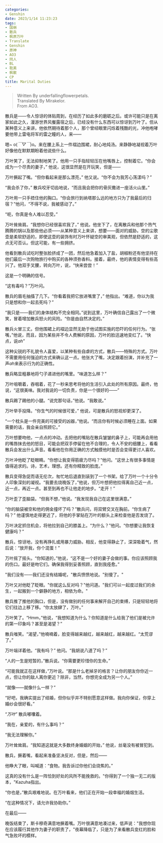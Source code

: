 ```yaml
---
categories:
- Genshin
date: 2023/1/14 11:23:23
tags:
- 国崩
- 散兵
- 枫原万叶
- Translate
- Genshin
- 原神
- AO3
- 同人
- BL
- 耽美
- 枫散
- CP
title: Marital Duties
---
```

> Written By underfallingflowerpetals.  
Translated By Mirakelor.  
From AO3.

散兵是——令人惊讶的体贴周到，在经历了如此多的磨砺之后。或许可能只是在离家如此之久，漫游世界风餐露宿之后，已经没有什么东西可以惊讶到万叶了。但从某种意义上来讲，他依然期待着那个人，那个曾经眼里闪烁着残酷的光，冲他咆哮要他带上雷电将军的雷之瞳的人，来——

嗯~ o(*￣▽￣*)o。来在腰上系上一件褶边围裙，耐心地炖汤。来静静地凝视着万叶好像他在默默期盼着他说些什么。

万叶笑了，无法抑制地笑了。他用一只手指轻轻压在他嘴唇上，控制着它。“你会成为一个尽责的妻子，” 他说，这很显然是在开玩笑，但是——

万叶撅起了嘴。“但你看起来是那么漂亮，” 他又说。“你不会为我芳心荡漾吗？”

“我会杀了你，” 散兵咬牙切齿地说，“而且我会把你的骨灰撒进一座活火山里。”

万叶用一只手捂住他的胸口。“你会旅行到纳塔那么远的地方只为了我最后的归宿？”他问，“不得不说，我被感动了。”

“呃，你真是令人难以忍受。”

万叶耸耸肩。“我想你已经很喜欢我了，” 他说。他坐下了，在离散兵和他那个热气腾腾的锅以及那些他必须——从某种意义上来讲，想要——面对的威胁。空的尘歌壶是柔软舒适的，即使这壶的装饰有时万叶怀疑空的审美观，但依然是舒适的，这点无可否认。但这可能，有一些拥挤。

他看到散兵试吃时整张脸挤成了一团，然后他急着加入了盐，胡椒粉还有他坚持在他们最后一次购物旅行中购买的各种须弥香料。接着，最终，他的表情变得有些高兴了。他双手叉腰，转向万叶，说，“快来尝尝！”

这是一个明确的信号。

“这有毒吗？”万叶问。

散兵的眉毛抽搐了几下。“你看着我把它放进嘴里了，” 他指出。“难道，你以为我只是想和你一起去死吗？”

“我只是——我们的身体结构不完全相同。”说到这里，万叶确信自己露出了一个微笑，冒着增加散兵怒火的风险。“你是由自然决定的。”

散兵火冒三丈。但他围裙上的褶边显然无助于他试图实施的恐吓的任何行为。“张嘴，”他说，而且，因为某些并不令人费解的原因，万叶的脸迅速地变红了。“快点，说*ah*”

这种尖锐的不礼貌令人喜爱，以某种有些自虐的方式，散兵——特殊的方式。万叶不需要用任何强迫的方式来确认这一点。他张大了嘴，决定跟着扮演，并补充了一声*ah*来表示行为的正确性。

散兵略显粗暴地将勺子递进他的嘴里。“味道怎么样？”

万叶咀嚼着，吞咽着，花了一秒来思考将他的生活引入此处的所有原因。最终，他说，“这很美味。我对我说的一切负责，你是一个很好的——”

散兵踢了踢他的小腿。“说完那句话，”他说。“我敢说。”

万叶举手投降。“你生气的时候很可爱，” 他说，可是散兵的怒视却更深了。

“一个枕头是一件完美的可接受的凶器，”他说。“而且你有时候必须睡在上面。如果需要的话，我会亲自照顾它。”

万叶想要吻他，一点点的冲动。去把他的嘴贴在散兵皱皱的鼻子上，可能再会用他的嘴唇抹去他的怒目，可能会把双手停留在他不合理的，令人不安的细腰上，看看散兵会发出什么声音。看看他在你用正确的方式触摸他时是否会变得更讨人喜欢。

万叶冲他眨了眨眼睛。“你想让我变得筋疲力尽吗？”他问。“这世上有很多事情是值得追求的。诗，艺术，理想。还有你精致的脸庞。”

散兵变得急促而语无伦次，匆忙地后退直到装到了一个书架。给了万叶一个十分令人印象深刻的凝视。“我要去烧晚饭了，”他说，但万叶想把他拉得离自己近一点，近一点，再近一点。甚至到再也不让他走的地步。“走开！”

万叶歪了歪脑袋。“但我不想，”他说。“我发现我自己在这里很满意。”

“你的脑袋被空和他的佣金撞坏了吗？”散兵问，将双臂交叉在胸前。“你生病了吗？” 他谨慎地走得更近了，将他的手掌贴在万叶的额头上来检查他是否发烧了。

万叶决定抓住机会，将他拉到自己的膝盖上。“为什么？”他问。“你想要让我恢复健康吗？”

散兵，惊讶地，没有再挣扎或用暴力威胁。相反，他变得静止了，深深吸着气，然后说：“放开我，你个混蛋！”

万叶摇了摇头。“你知道的，”他说，“这不是一个好的妻子会做的事。你应该照顾我的伤口。最好是吻它们。确保我得到妥善照顾，直到我痊愈。”

"我们没有——我们还没有结婚呢，"散兵愤愤地说。"别傻了。"

万叶又对他眨了眨眼。"你就这么反对吗？"他问道。"我们可以一起度过我们的余生，一起搬到一个僻静的地方，相依为命。"

散兵推了推他的胸口，但是，没有做别的任何事来解开自己的束缚，只是轻轻地将它们往边上移了移。“你太放肆了，万叶。”

万叶笑了。“Hmm，”他说，“我想知道为什么？你知道是什么给我了他们是被允许的第一印象吗？甚至是渴望？”

散兵嗤笑。“渴望，”他喃喃着，脸变得越来越红，越来越红，越来越红。“太荒谬了。”

万叶端详着他。“我有吗？” 他问。“我胡说八道了吗？”

“人的一生是短暂的，”散兵说。“你需要更珍惜你的生命。”

“可能我就正在这样做，”万叶说。“那是什么老掉牙的格言？让你的朋友你你近一点，但让你的敌人离你更近？除非，当然，你想完全成为另一个人。”

“就像——就像什么一样？”

“好吧，我确实提出了结婚，但你似乎并不特别愿意这样做。我向你保证，你穿上婚纱会很好看。”

“*万叶*” 散兵嘟囔着。

“我在，亲爱的，有什么事吗？”

“我无法理解你。”

万叶耸耸肩。“我知道这就是大多数终身婚姻的开始，” 他说，丝毫没有被冒犯到。

散兵，撅着嘴，看起来准备坚决反对，但是，然后——

他睁大了眼，叫喊道：“食物。我告诉过你他们会烧焦的。”

这真的没有什么是一阵恰到好处的风所不能挽救的。"你得到了一个独一无二的版本，"Kazuha指出。

“你也是，”散兵艰难地说。在万叶看来，他们正在开始一段幸福的婚烟生活。

“在这种情况下，请允许我协助你。”

在最后——

晚饭结束了，斯卡穆奇满意地撅着嘴。万叶很满意地凑过来，低声说："我想你现在应该履行其他作为妻子的职责了，"夜幕降临了，只是为了来看散兵变红的脸和气急败坏的模样。